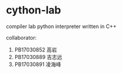 # cython-lab
compiler lab python interpreter written in C++

collaborator:
1. PB17030852 高岩
2. PB17030889 吉志远
3. PB17030891 凌海峰
